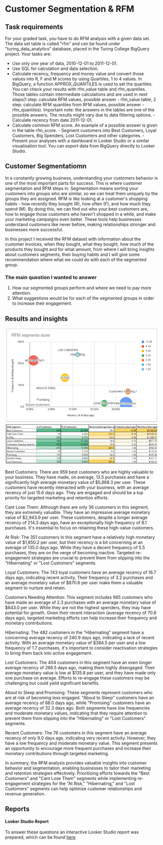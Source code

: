 # Customer Segmentation & RFM

## Task requirements
For your graded task, you have to do RFM analysis with a given data set. The data set table is called "rfm" and can be found under "turing_data_analytics" database, placed in the Turing College BigQuery project. Your tasks are:                                                                                
- Use only one year of data, 2010-12-01 to 2011-12-01.                                                                                
- Use SQL for calculation and data selection.                                                                                
- Calculate recency, frequency and money value and convert those values into R, F and M scores by using Quartiles, 1 to 4 values. In BigQuery, a function APPROX_QUANTILES is used to set the quartiles. You can check your results with rfm_value table and rfm_quantiles. Those tables contain intermediate calculations and are used in next steps(1 step: calculate RFM values, possible answer - rfm_value table, 2 step: calculate RFM quantiles from RFM values, possible answer - rfm_quantiles). Important note: the answers in the tables are one of the possible answers. The results might vary due to data filtering options.                    - Calculate recency from date 2011-12-01.                                                                                
- Calculate common RFM score. An example of a possible answer is given in the table rfm_score.                                                                      - Segment customers into Best Customers, Loyal Customers, Big Spenders, Lost Customers and other categories.                                                        - Present your analyses with a dashboard in Looker Studio or a similar visualisation tool. You can export data from BigQuery directly to Looker Studio.

## Customer Segmentatiomn

In a constantly growing business, understanding your customers behavior is one of the most important parts for success. This is where customer segmentation and RFM steps in. Segmentation means sorting your customers into groups who are similar, so we can treat them uniquely by the groups they are assigned. RFM is like looking at a customer's shopping habits - how recently they bought (R), how often (F), and how much they spend (M). By doing this, we can find out who your best customers are, how to engage those customers who haven't shopped in a while, and make your marketing campaigns even better. These tools help businesses understand customers like never before, making relationships stronger and businesses more successful.

In this project I received the RFM dataset with information about the customer invoices, when they bought, what they bought, how much of the products they bought and for what amount, from where I will bring insights about customers segments, their buying habits and I will give some recommendation where what we could do with each of the segmented group.

### The main question I wanted to answer 

1. How our segmented groups perform and where we need to pay more attention.
2. What suggestions would be for each of the segmented groups in order to increase their engagement.

## Results and insights
![RFM segments chart](https://github.com/densen1978/Studies-Data-Projects/blob/main/Main%20Analysis%20Types/Customer%20Segmentation%20%26%20RFM/RFM-chart.png)
![RFM segments table](https://github.com/densen1978/Studies-Data-Projects/blob/main/Main%20Analysis%20Types/Customer%20Segmentation%20%26%20RFM/RFM-table.png)

Best Customers:
There are 959 best customers who are highly valuable to your business. They have made, on average, 13.5 purchases and have a significantly high average monetary value of $5,868.3 per user. These customers have recently interacted with your business, with an average recency of just 15.6 days ago. They are engaged and should be a top priority for targeted marketing and retention efforts.

Cant Lose Them:
Although there are only 36 customers in this segment, they are extremely valuable. They have an impressive average monetary value of $2,943.9 per user.
These customers, despite a longer average recency of 214.3 days ago, have an exceptionally high frequency of 8.1 purchases. It's essential to focus on retaining these high-value customers. 

At Risk:
The 351 customers in this segment have a relatively high monetary value of $1,850.2 per user, but their recency is a bit concerning at an average of 135.0 days ago.
While they have a decent frequency of 5.5 purchases, they are on the verge of becoming inactive. Targeted re-engagement strategies are crucial to prevent them from slipping into the "Hibernating" or "Lost Customers" segments.

Loyal Customers:
The 743 loyal customers have an average recency of 16.7 days ago, indicating recent activity. Their frequency of 3.2 purchases and an average monetary value of $870.6 per user make them a valuable segment to nurture and retain.

Customers Needing Attention:
This segment includes 985 customers who have made an average of 2.3 purchases with an average monetary value of $643.0 per user.
While they are not the highest spenders, they may have potential for growth. Given their recent interaction (average recency of 70.8 days ago), targeted marketing efforts can help increase their frequency and monetary contributions.

Hibernating:
The 482 customers in the "Hibernating" segment have a concerning average recency of 240.9 days ago, indicating a lack of recent activity.
With an average monetary value of $384.5 per user and a low frequency of 1.7 purchases, it's important to consider reactivation strategies to bring them back into active engagement.

Lost Customers:
The 404 customers in this segment have an even longer average recency of 266.5 days ago, making them highly disengaged.
Their average monetary value is low at $135.8 per user, and they have made only one purchase on average. Efforts to re-engage these customers may be challenging but could yield significant benefits.

About to Sleep and Promising:
These segments represent customers who are at risk of becoming less engaged. "About to Sleep" customers have an average recency of 88.0 days ago, while "Promising" customers have an average recency of 32.3 days ago.
Both segments have low frequencies and moderate monetary values, indicating that they require attention to prevent them from slipping into the "Hibernating" or "Lost Customers" segments.

Recent Customers:
The 76 customers in this segment have an average recency of only 9.0 days ago, indicating very recent activity. However, they have a low frequency and moderate monetary value.
This segment presents an opportunity to encourage more frequent purchases and increase their monetary contributions through targeted marketing.

In summary, the RFM analysis provides valuable insights into customer behavior and segmentation, enabling businesses to tailor their marketing and retention strategies effectively. Prioritizing efforts towards the "Best Customers" and "Cant Lose Them" segments while implementing re-engagement strategies for the "At Risk," "Hibernating," and "Lost Customers" segments can help optimize customer relationships and revenue generation.

## Reports

#### Looker Studio Report

To answer these questions an interactive Looker Studio report was prepared, which can be found [here](https://lookerstudio.google.com/u/0/reporting/e258eefd-d613-4b82-9b62-3363d417be14/page/UYucD)
